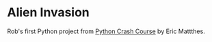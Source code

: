 # Alien Invasion
Rob's first Python project from [Python Crash Course](https://ehmatthes.github.io/pcc/) by Eric Mattthes.
